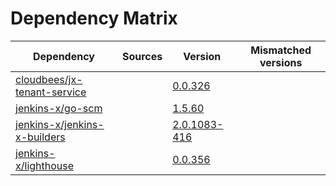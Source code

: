 # Dependency Matrix

Dependency | Sources | Version | Mismatched versions
---------- | ------- | ------- | -------------------
[cloudbees/jx-tenant-service](https://github.com/cloudbees/jx-tenant-service) |  | [0.0.326](https://github.com/cloudbees/jx-tenant-service/releases/tag/v0.0.326) | 
[jenkins-x/go-scm](https://github.com/jenkins-x/go-scm) |  | [1.5.60]() | 
[jenkins-x/jenkins-x-builders](https://github.com/jenkins-x/jenkins-x-builders) |  | [2.0.1083-416]() | 
[jenkins-x/lighthouse](https://github.com/jenkins-x/lighthouse) |  | [0.0.356]() | 
